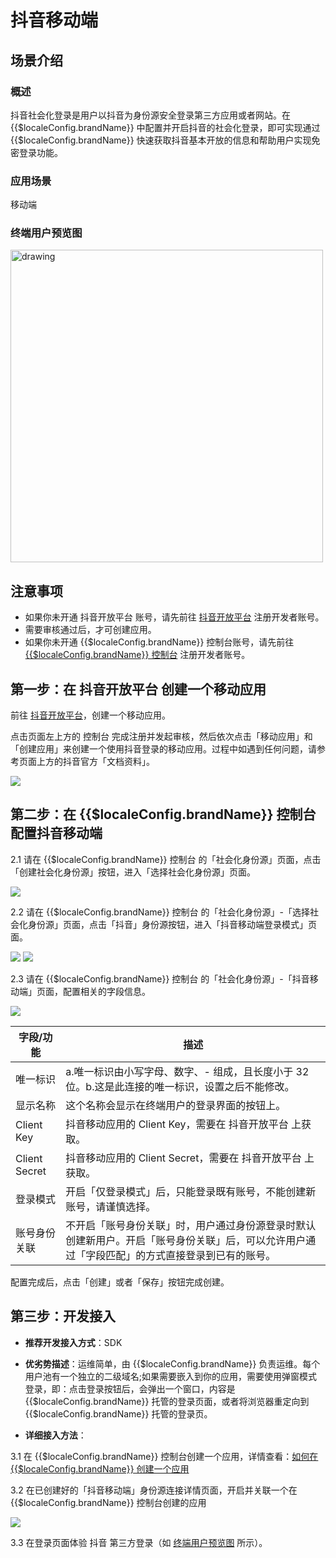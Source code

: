 # 抖音移动端

<LastUpdated/>

## 场景介绍

### 概述

抖音社会化登录是用户以抖音为身份源安全登录第三方应用或者网站。在 {{$localeConfig.brandName}} 中配置并开启抖音的社会化登录，即可实现通过 {{$localeConfig.brandName}} 快速获取抖音基本开放的信息和帮助用户实现免密登录功能。

### 应用场景

移动端

### 终端用户预览图

<img src="./images/douyin_1.png" alt="drawing" width="500"/>


## 注意事项

- 如果你未开通 抖音开放平台 账号，请先前往 [抖音开放平台](https://developer.open-douyin.com/) 注册开发者账号。
- 需要审核通过后，才可创建应用。
- 如果你未开通 {{$localeConfig.brandName}} 控制台账号，请先前往 [{{$localeConfig.brandName}} 控制台](https://authing.cn/) 注册开发者账号。


## 第一步：在 抖音开放平台 创建一个移动应用

前往 [抖音开放平台](https://developer.open-douyin.com/console?type=3)，创建一个移动应用。

点击页面左上方的 控制台 完成注册并发起审核，然后依次点击「移动应用」和「创建应用」来创建一个使用抖音登录的移动应用。过程中如遇到任何问题，请参考页面上方的抖音官方「文档资料」。

<img src="./images/douyin_2.png" >

## 第二步：在 {{$localeConfig.brandName}} 控制台配置抖音移动端

2.1 请在 {{$localeConfig.brandName}}  控制台 的「社会化身份源」页面，点击「创建社会化身份源」按钮，进入「选择社会化身份源」页面。

<img src="./images/douyin_3.png" >

2.2 请在  {{$localeConfig.brandName}}  控制台 的「社会化身份源」-「选择社会化身份源」页面，点击「抖音」身份源按钮，进入「抖音移动端登录模式」页面。

<img src="./images/douyin_4.png" >

<img src="./images/douyin_5.png" >

2.3 请在  {{$localeConfig.brandName}}  控制台 的「社会化身份源」-「抖音移动端」页面，配置相关的字段信息。

<img src="./images/douyin_6.png" >

| 字段/功能         | 描述                                                    |
|---------------|-------------------------------------------------------|
| 唯一标识          | a.唯一标识由小写字母、数字、- 组成，且长度小于 32 位。b.这是此连接的唯一标识，设置之后不能修改。 |
| 显示名称          | 这个名称会显示在终端用户的登录界面的按钮上。                                |
| Client Key    | 抖音移动应用的 Client Key，需要在 抖音开放平台 上获取。                    |
| Client Secret | 抖音移动应用的 Client Secret，需要在 抖音开放平台 上获取。                 |
| 登录模式          | 开启「仅登录模式」后，只能登录既有账号，不能创建新账号，请谨慎选择。                    |
| 账号身份关联 | 不开启「账号身份关联」时，用户通过身份源登录时默认创建新用户。开启「账号身份关联」后，可以允许用户通过「字段匹配」的方式直接登录到已有的账号。 |

配置完成后，点击「创建」或者「保存」按钮完成创建。

## 第三步：开发接入

- **推荐开发接入方式**：SDK

- **优劣势描述**：运维简单，由 {{$localeConfig.brandName}} 负责运维。每个用户池有一个独立的二级域名;如果需要嵌入到你的应用，需要使用弹窗模式登录，即：点击登录按钮后，会弹出一个窗口，内容是 {{$localeConfig.brandName}} 托管的登录页面，或者将浏览器重定向到 {{$localeConfig.brandName}} 托管的登录页。

- **详细接入方法**：
  

3.1 在 {{$localeConfig.brandName}} 控制台创建一个应用，详情查看：[如何在 {{$localeConfig.brandName}} 创建一个应用](/guides/app-new/create-app/create-app.md)

3.2 在已创建好的「抖音移动端」身份源连接详情页面，开启并关联一个在 {{$localeConfig.brandName}} 控制台创建的应用

<img src="./images/douyin_7.png" >

3.3 在登录页面体验 抖音 第三方登录（如 [终端用户预览图](#终端用户预览图) 所示）。
